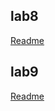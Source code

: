 ## lab8

[Readme](app/src/main/java/quotes/README.md)

## lab9

[Readme](app/src/main/java/quotes/README.md)
